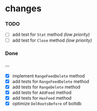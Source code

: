 changes
=======

### TODO

- [ ] add test for `Stat` method _(low priority)_
- [ ] add test for `Close` method _(low priority)_

### Done

#### ...

- [x] implement `RangeFeedDelete` method
- [x] add tests for `RangeFeedDelete` method
- [x] add tests for `RangeDelete` method
- [x] add tests for `AddFeed` method
- [x] add tests for `HasFeed` method
- [x] optimize `DelRootsBefore` of boltdb
